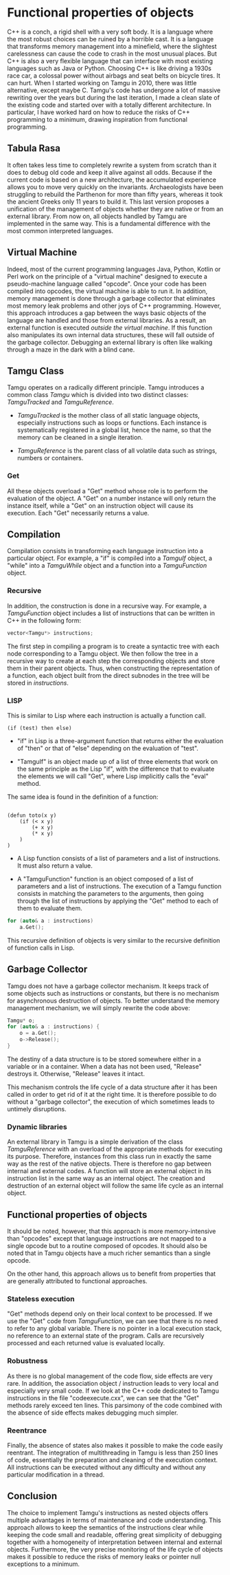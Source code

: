 # Functional properties of objects

C++ is a conch, a rigid shell with a very soft body.  It is a language where the most robust choices can be ruined by a horrible cast. It is a language that transforms memory management into a minefield, where the slightest carelessness can cause the code to crash in the most unusual places. But C++ is also a very flexible language that can interface with most existing languages such as Java or Python. Choosing C++ is like driving a 1930s race car, a colossal power without airbags and seat belts on bicycle tires. It can hurt.
When I started working on Tamgu in 2010, there was little alternative, except maybe C. Tamgu's code has undergone a lot of massive rewriting over the years but during the last iteration, I made a clean slate of the existing code and started over with a totally different architecture. In particular, I have worked hard on how to reduce the risks of C++ programming to a minimum, drawing inspiration from functional programming.

## Tabula Rasa

It often takes less time to completely rewrite a system from scratch than it does to debug old code and keep it alive against all odds. Because if the current code is based on a new architecture, the accumulated experience allows you to move very quickly on the invariants. Archaeologists have been struggling to rebuild the Parthenon for more than fifty years, whereas it took the ancient Greeks only 11 years to build it. 
This last version proposes a unification of the management of objects whether they are native or from an external library. From now on, all objects handled by Tamgu are implemented in the same way. This is a fundamental difference with the most common interpreted languages.

## Virtual Machine

Indeed, most of the current programming languages Java, Python, Kotlin or Perl work on the principle of a "virtual machine" designed to execute a pseudo-machine language called "opcode". Once your code has been compiled into opcodes, the virtual machine is able to run it. In addition, memory management is done through a garbage collector that eliminates most memory leak problems and other joys of C++ programming. 
However, this approach introduces a gap between the ways basic objects of the language are handled and those from external libraries. As a result, an external function is executed _outside the virtual machine_. If this function also manipulates its own internal data structures, these will fall outside of the garbage collector.
Debugging an external library is often like walking through a maze in the dark with a blind cane.

## Tamgu Class

Tamgu operates on a radically different principle. Tamgu introduces a common class _Tamgu_ which is divided into two distinct classes: _TamguTracked_ and _TamguReference_. 

* _TamguTracked_ is the mother class of all static language objects, especially instructions such as loops or functions. Each instance is systematically registered in a global list, hence the name, so that the memory can be cleaned in a single iteration.

* _TamguReference_ is the parent class of all volatile data such as strings, numbers or containers.

### Get

All these objects overload a "Get" method whose role is to perform the evaluation of the object. A "Get" on a number instance will only return the instance itself, while a "Get" on an instruction object will cause its execution. Each "Get" necessarily returns a value.

## Compilation

Compilation consists in transforming each language instruction into a particular object. For example, a "if" is compiled into a _TamguIf_ object, a "while" into a _TamguWhile_ object and a function into a _TamguFunction_ object.

### Recursive

In addition, the construction is done in a recursive way. For example, a _TamguFunction_ object includes a list of instructions that can be written in C++ in the following form:

```C++
vector<Tamgu*> instructions;
```

The first step in compiling a program is to create a syntactic tree with each node corresponding to a Tamgu object. We then follow the tree in a recursive way to create at each step the corresponding objects and store them in their parent objects. Thus, when constructing the representation of a function, each object built from the direct subnodes in the tree will be stored in _instructions_.

### LISP

This is similar to Lisp where each instruction is actually a function call.

```LISP
(if (test) then else)
```

* "if" in Lisp is a three-argument function that returns either the evaluation of "then" or that of "else" depending on the evaluation of "test".

* "TamguIf" is an object made up of a list of three elements that work on the same principle as the Lisp "if", with the difference that to evaluate the elements we will call "Get", where Lisp implicitly calls the "eval" method.

The same idea is found in the definition of a function:

```LISP

(defun toto(x y)
    (if (< x y)
        (+ x y)
        (* x y)
    )
)
```
* A Lisp function consists of a list of parameters and a list of instructions. It must also return a value.

* A "TamguFunction" function is an object composed of a list of parameters and a list of instructions. The execution of a Tamgu function consists in matching the parameters to the arguments, then going through the list of instructions by applying the "Get" method to each of them to evaluate them.

```C++
for (auto& a : instructions)
    a.Get();
```

This recursive definition of objects is very similar to the recursive definition of function calls in Lisp.

## Garbage Collector

Tamgu does not have a garbage collector mechanism.  It keeps track of some objects such as instructions or constants, but there is no mechanism for asynchronous destruction of objects. 
To better understand the memory management mechanism, we will simply rewrite the code above:

```C++
Tamgu* o;
for (auto& a : instructions) {
    o = a.Get();
    o->Release();
}
```

The destiny of a data structure is to be stored somewhere either in a variable or in a container. When a data has not been used, "Release" destroys it. Otherwise, "Release" leaves it intact.

This mechanism controls the life cycle of a data structure after it has been called in order to get rid of it at the right time.  It is therefore possible to do without a "garbage collector", the execution of which sometimes leads to untimely disruptions.

### Dynamic libraries

An external library in Tamgu is a simple derivation of the class _TamguReference_ with an overload of the appropriate methods for executing its purpose. Therefore, instances from this class run in exactly the same way as the rest of the native objects. There is therefore no gap between internal and external codes. A function will store an external object in its instruction list in the same way as an internal object. The creation and destruction of an external object will follow the same life cycle as an internal object.

## Functional properties of objects

It should be noted, however, that this approach is more memory-intensive than "opcodes" except that language instructions are not mapped to a single opcode but to a routine composed of opcodes. It should also be noted that in Tamgu objects have a much richer semantics than a single opcode.

On the other hand, this approach allows us to benefit from properties that are generally attributed to functional approaches. 

### Stateless execution

"Get" methods depend only on their local context to be processed. If we use the "Get" code from _TamguFunction_, we can see that there is no need to refer to any global variable. There is no pointer in a local execution stack, no reference to an external state of the program. Calls are recursively processed and each returned value is evaluated locally. 

### Robustness

As there is no global management of the code flow, side effects are very rare. In addition, the association object / instruction leads to very local and especially very small code. If we look at the C++ code dedicated to Tamgu instructions in the file "codeexecute.cxx", we can see that the "Get" methods rarely exceed ten lines. This parsimony of the code combined with the absence of side effects makes debugging much simpler.

### Reentrance

Finally, the absence of states also makes it possible to make the code easily reentrant. The integration of multithreading in Tamgu is less than 250 lines of code, essentially the preparation and cleaning of the execution context. All instructions can be executed without any difficulty and without any particular modification in a thread.

## Conclusion

The choice to implement Tamgu's instructions as nested objects offers multiple advantages in terms of maintenance and code understanding. This approach allows to keep the semantics of the instructions clear while keeping the code small and readable, offering great simplicity of debugging together with a homogeneity of interpretation between internal and external objects. Furthermore, the very precise monitoring of the life cycle of objects makes it possible to reduce the risks of memory leaks or pointer null exceptions to a minimum.


